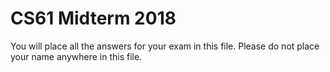 CS61 Midterm 2018
=================

You will place all the answers for your exam in this file.
Please do not place your name anywhere in this file.
